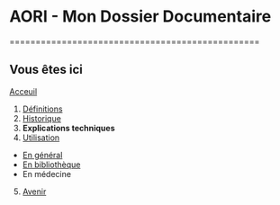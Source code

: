 # AORI - Mon Dossier Documentaire
================================================
## Vous êtes ici

[Acceuil](Introduction.md)

1. [Définitions](Definition.md)
2. [Historique](Histoire.md)
3. **Explications techniques**
4. [Utilisation](utilisation.md)
  + [En général](engeneral.md)
  + [En bibliothèque](bibli.md)
  + En médecine
 5. [Avenir](Avenir.md)
